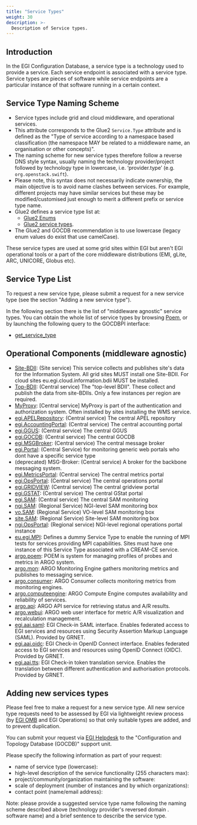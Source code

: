 ```yaml
---
title: "Service Types"
weight: 30
description: >-
  Description of Service types.
---
```


## Introduction

In the EGI Configuration Database, a service type is a technology used to
provide a service. Each service endpoint is associated with a service type.
Service types are pieces of software while service endpoints are a particular
instance of that software running in a certain context.

## Service Type Naming Scheme

- Service types include grid and cloud middleware, and operational services.
- This attribute corresponds to the Glue2 `Service.Type` attribute and is
  defined as the "Type of service according to a namespace based classification
  (the namespace MAY be related to a middleware name, an organisation or other
  concepts)".
- The naming scheme for new service types therefore follow a reverse DNS style
  syntax, usually naming the technology provider/project followed by technology
  type in lowercase, i.e. ‘provider.type’ (e.g. `org.openstack.swift`).
- Please note, this syntax does not necessarily indicate ownership, the main
  objective is to avoid name clashes between services. For example, different
  projects may have similar services but these may be modified/customised just
  enough to merit a different prefix or service type name.
- Glue2 defines a service type list at:
  - [Glue2 Enums](https://github.com/OGF-GLUE/Enumerations)
  - [Glue2 service types](https://github.com/OGF-GLUE/Enumerations/blob/master/ServiceType_t.csv).
- The Glue2 and GOCDB recommendation is to use lowercase (legacy enum values do
  exist that use camelCase).

These service types are used at some grid sites within EGI but aren't EGI
operational tools or a part of the core middleware distributions (EMI, gLite,
ARC, UNICORE, Globus etc).

## Service Type List

To request a new service type, please submit a request for a new service type
(see the section "Adding a new service type").

In the following section there is the list of "middleware agnostic" service
types. You can obtain the whole list of service types by browsing
[Poem](https://poem.egi.eu/ui/public_servicetypes), or by launching the
following query to the GOCDBPI interface:

- [get_service_type](https://goc.egi.eu/gocdbpi/public/?method=get_service_types)

## Operational Components (middleware agnostic)

- [Site-BDII](https://goc.egi.eu/gocdbpi/public/?method=get_service_endpoint&service_type=Site-BDII):
  (Site service) This service collects and publishes site's data for the
  Information System. All grid sites MUST install one Site-BDII. For cloud sites
  eu.egi.cloud.information.bdii MUST be installed.
- [Top-BDII](https://goc.egi.eu/gocdbpi/public/?method=get_service_endpoint&service_type=Top-BDII):
  (Central service) The "top-level BDII". These collect and publish the data
  from site-BDIIs. Only a few instances per region are required.
- [MyProxy](https://goc.egi.eu/gocdbpi/public/?method=get_service_endpoint&service_type=MyProxy):
  [Central service] MyProxy is part of the authentication and authorization
  system. Often installed by sites installing the WMS service.
- [egi.APELRepository](https://goc.egi.eu/gocdbpi/public/?method=get_service_endpoint&service_type=egi.APELRepository):
  (Central service) The central APEL repository
- [egi.AccountingPortal](https://goc.egi.eu/gocdbpi/public/?method=get_service_endpoint&service_type=egi.AccountingPortal):
  (Central service) The central accounting portal
- [egi.GGUS](https://goc.egi.eu/gocdbpi/public/?method=get_service_endpoint&service_type=egi.GGUS):
  (Central service) The central GGUS
- [egi.GOCDB](https://goc.egi.eu/gocdbpi/public/?method=get_service_endpoint&service_type=egi.GOCDB):
  (Central service) The central GOCDB
- [egi.MSGBroker](https://goc.egi.eu/gocdbpi/public/?method=get_service_endpoint&service_type=egi.MSGBroker):
  (Central service) The central message broker
- [egi.Portal](https://goc.egi.eu/gocdbpi/public/?method=get_service_endpoint&service_type=egi.Portal):
  (Central Service) for monitoring generic web portals who dont have a specific
  service type
- (deprecated) MSG-Broker: (Central service) A broker for the backbone messaging
  system.
- [egi.MetricsPortal](https://goc.egi.eu/gocdbpi/public/?method=get_service_endpoint&service_type=egi.MetricsPortal):
  (Central service) The central metrics portal
- [egi.OpsPortal](https://goc.egi.eu/gocdbpi/public/?method=get_service_endpoint&service_type=egi.OpsPortal):
  (Central service) The central operations portal
- [egi.GRIDVIEW](https://goc.egi.eu/gocdbpi/public/?method=get_service_endpoint&service_type=egi.GRIDVIEW):
  (Central service) The central gridview portal
- [egi.GSTAT](https://goc.egi.eu/gocdbpi/public/?method=get_service_endpoint&service_type=egi.GSTAT):
  (Central service) The central GStat portal
- [egi.SAM](https://goc.egi.eu/gocdbpi/public/?method=get_service_endpoint&service_type=egi.SAM):
  (Central service) The central SAM monitoring
- [ngi.SAM](https://goc.egi.eu/gocdbpi/public/?method=get_service_endpoint&service_type=ngi.SAM):
  (Regional Service) NGI-level SAM monitoring box
- [vo.SAM](https://goc.egi.eu/gocdbpi/public/?method=get_service_endpoint&service_type=vo.SAM):
  (Regional Service) VO-level SAM monitoring box
- [site.SAM](https://goc.egi.eu/gocdbpi/public/?method=get_service_endpoint&service_type=site.SAM):
  (Regional Service) Site-level SAM monitoring box
- [ngi.OpsPortal](https://goc.egi.eu/gocdbpi/public/?method=get_service_endpoint&service_type=ngi.OpsPortal):
  (Regional service) NGI-level regional operations portal instance
- [eu.egi.MPI](https://goc.egi.eu/gocdbpi/public/?method=get_service_endpoint&service_type=eu.egi.MPI):
  Defines a dummy Service Type to enable the running of MPI tests for services
  providing MPI capabilities. Sites must have one instance of this Service Type
  associated with a CREAM-CE service.
- [argo.poem](https://goc.egi.eu/gocdbpi/public/?method=get_service_endpoint&service_type=argo.poem):
  POEM is system for managing profiles of probes and metrics in ARGO system.
- [argo.mon](https://goc.egi.eu/gocdbpi/public/?method=get_service_endpoint&service_type=argo.mon):
  ARGO Monitoring Engine gathers monitoring metrics and publishes to messaging
  service.
- [argo.consumer](https://goc.egi.eu/gocdbpi/public/?method=get_service_endpoint&service_type=argo.consumer):
  ARGO Consumer collects monitoring metrics from monitoring engines.
- [argo.computeengine](https://goc.egi.eu/gocdbpi/public/?method=get_service_endpoint&service_type=argo.computeengine):
  ARGO Compute Engine computes availability and reliability of services.
- [argo.api](https://goc.egi.eu/gocdbpi/public/?method=get_service_endpoint&service_type=argo.api):
  ARGO API service for retrieving status and A/R results.
- [argo.webui](https://goc.egi.eu/gocdbpi/public/?method=get_service_endpoint&service_type=argo.webui):
  ARGO web user interface for metric A/R visualization and recalculation
  management.
- [egi.aai.saml](https://goc.egi.eu/gocdbpi/public/?method=get_service_endpoint&service_type=egi.aai.saml):
  EGI Check-in SAML interface. Enables federated access to EGI services and
  resources using Security Assertion Markup Language (SAML). Provided by GRNET.
- [egi.aai.oidc](https://goc.egi.eu/gocdbpi/public/?method=get_service_endpoint&service_type=egi.aai.oidc):
  EGI Check-in OpenID Connect interface. Enables federated access to EGI
  services and resources using OpenID Connect (OIDC). Provided by GRNET.
- [egi.aai.tts](https://goc.egi.eu/gocdbpi/public/?method=get_service_endpoint&service_type=egi.aai.tts):
  EGI Check-in token translation service. Enables the translation between
  different authentication and authorisation protocols. Provided by GRNET.

## Adding new services types

Please feel free to make a request for a new service type. All new service type
requests need to be assessed by EGI via lightweight review process (by
[EGI OMB](https://go.egi.eu/omb) and EGI Operations) so that only suitable types
are added, and to prevent duplication.

You can submit your request via [EGI Helpdesk](../../helpdesk) to the
"Configuration and Topology Database (GOCDB)" support unit.

Please specify the following information as part of your request:

- name of service type (lowercase):
- high-level description of the service functionality (255 characters max):
- project/community/organization maintaining the software:
- scale of deployment (number of instances and by which organizations):
- contact point (name/email address):

Note: please provide a suggested service type name following the naming scheme
described above (technology provider's reversed domain . software name) and a
brief sentence to describe the service type.
